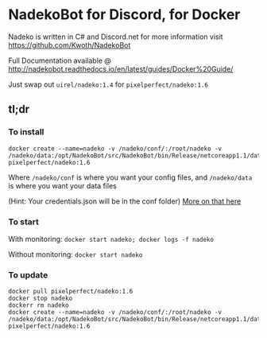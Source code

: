 # NadekoBot for Discord, for Docker
Nadeko is written in C# and Discord.net for more information visit https://github.com/Kwoth/NadekoBot

Full Documentation available @ http://nadekobot.readthedocs.io/en/latest/guides/Docker%20Guide/

Just swap out `uirel/nadeko:1.4` for `pixelperfect/nadeko:1.6`

## tl;dr

### To install

    docker create --name=nadeko -v /nadeko/conf/:/root/nadeko -v /nadeko/data:/opt/NadekoBot/src/NadekoBot/bin/Release/netcoreapp1.1/data pixelperfect/nadeko:1.6
    
Where `/nadeko/conf` is where you want your config files, and `/nadeko/data` is where you want your data files

(Hint: Your credentials.json will be in the conf folder) [More on that here](http://nadekobot.readthedocs.io/en/latest/JSON%20Explanations/)

### To start

With monitoring: `docker start nadeko; docker logs -f nadeko`

Without monitoring: `docker start nadeko`

### To update

    docker pull pixelperfect/nadeko:1.6
    docker stop nadeko
    dockerr rm nadeko
    docker create --name=nadeko -v /nadeko/conf/:/root/nadeko -v /nadeko/data:/opt/NadekoBot/src/NadekoBot/bin/Release/netcoreapp1.1/data pixelperfect/nadeko:1.6
    

